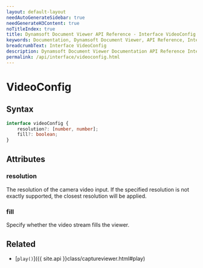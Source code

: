 ```yaml
---
layout: default-layout
needAutoGenerateSidebar: true
needGenerateH3Content: true
noTitleIndex: true
title: Dynamsoft Document Viewer API Reference - Interface VideoConfig
keywords: Documentation, Dynamsoft Document Viewer, API Reference, Interface VideoConfig
breadcrumbText: Interface VideoConfig
description: Dynamsoft Document Viewer Documentation API Reference Interface VideoConfig Page
permalink: /api/interface/videoconfig.html
---
```


# VideoConfig

## Syntax

```typescript
interface videoConfig {
    resolution?: [number, number];
    fill?: boolean; 
}
```

## Attributes

### resolution

The resolution of the camera video input. If the specified resolution is not exactly supported, the closest resolution will be applied.

### fill

Specify whether the video stream fills the viewer.

## Related

- [`play()`]({{ site.api }}class/captureviewer.html#play)
